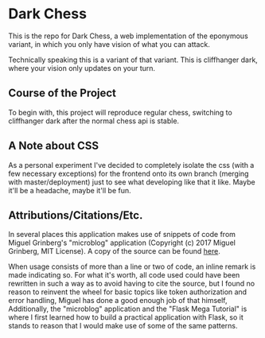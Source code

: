 # Dark Chess

This is the repo for Dark Chess, a web implementation of the eponymous variant,
in which you only have vision of what you can attack.

Technically speaking this is a variant of that variant. This is cliffhanger
dark, where your vision only updates on your turn.

## Course of the Project

To begin with, this project will reproduce regular chess, switching to
cliffhanger dark after the normal chess api is stable.

## A Note about CSS

As a personal experiment I've decided to completely isolate the css
(with a few necessary exceptions) for the frontend onto its own
branch (merging with master/deployment) just to see what developing
like that it like. Maybe it'll be a headache, maybe it'll be fun.

## Attributions/Citations/Etc.

In several places this application makes use of snippets of code from Miguel Grinberg's "microblog" application (Copyright (c) 2017 Miguel Grinberg, MIT License). A copy of the source can be
found [here](https://github.com/miguelgrinberg/microblog).

When usage consists of more than a line or two of code, an inline remark is
made indicating so. For what it's worth, all code used could have been
rewritten in such a way as to avoid having to cite the source, but I found no
reason to reinvent the wheel for basic topics like token authorization and
error handling, Miguel has done a good enough job of that himself,
Additionally, the "microblog" application and the "Flask Mega Tutorial" is
where I first learned how to build a practical application with Flask, so it
stands to reason that I would make use of some of the same patterns.